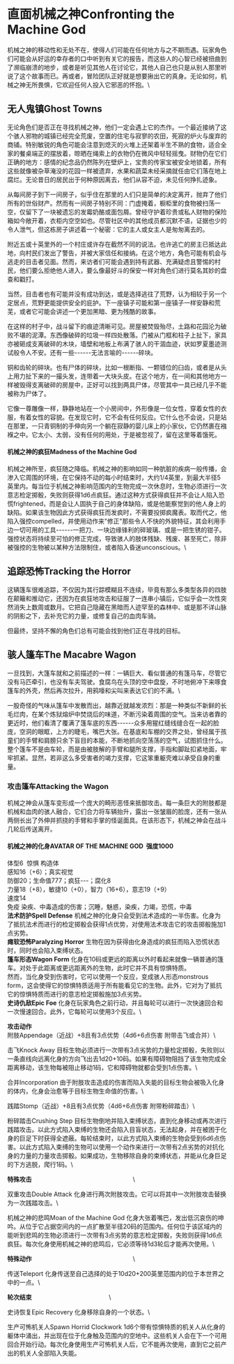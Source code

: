 # 直面机械之神Confronting the Machine God 

机械之神的移动性和无处不在，使得人们可能在任何地方与之不期而遇。玩家角色们可能会从好运的幸存者的口中听到有关它的报告，而这些人的心智已经被扭曲到了濒临崩溃的地步，或者是听见其他人在讨论它，其他人自己也只是从别人那里听说了这个故事而已。再或者，冒险团队正好就是想要揪出它的真身。无论如何，机械之神无所畏惧，它欢迎任何人投入它邪恶的怀抱。\

## 无人鬼镇Ghost Towns 

无论角色们是否正在寻找机械之神，他们一定会遇上它的杰作。一个最近接纳了这个骇人邪物的城镇已经完全荒废，空置的住宅与寂寥的农田，死寂的炉火与废弃的商铺。特别敏锐的角色可能会注意到熄灭的火堆上还架着半生不熟的食物，适合全家的餐桌端正的摆放着，晾晒在绳索上的衣物仍在微风中轻轻摇曳。财物仍在它们正确的地方：感情的纪念品仍然陈列在壁炉上，宝贵的传家宝被安全地锁着，所有这些就像被杂草淹没的花园一样被遗弃，水果和蔬菜未经采摘就任由它们落在地上腐烂。无论昔日的居民出于何种原因离去，他们从容不迫，未见任何挣扎迹象。

从每间房子到下一间房子，似乎住在那里的人们只是简单的决定离开，抛弃了他们所有的世俗财产。然而有一间房子特别不同：门虚掩着，橱柜里的食物被扫荡一空，仅留下了一块被遗忘的发霉奶酪或面包屑。曾经守护着珍贵或私人财物的保险箱如今敞开着，衣柜内空空如也。尽管社区中的其他成员都沉默不语，证据也少的令人泄气，但这栋房子讲述着一个秘密：它的主人或女主人是匆匆离去的。

附近五或十英里外的一个村庄或许存在截然不同的说法。也许逃亡的房主已抵达此地，向村民们发出了警告，并被大家信任和接纳。在这个地方，角色可能有机会与逃走的目击者见面。然而，来访者们可能会遇到持有武器、充满疑虑且警惕的村民，他们要么拒绝他人进入，要么像最好斗的保安一样对角色们进行莫名其妙的盘查和戳打。

当然，目击者也有可能并没有成功到达，或是选择逃往了荒野，认为相较于另一个定居点，荒野更能提供安全的庇护。下一座镇子可能和第一座镇子一样安静和荒芜，或者它可能会讲述一个更加黑暗、更为残酷的故事。

在这样的村子中，战斗留下的痕迹清晰可见。房屋被焚毁殆尽，土路和花园沦为破败不堪的泥潭。东西像破碎的垃圾一样四处散落。门被从门框和柱子上扯下，家具亦被砸成支离破碎的木块，墙壁和地板上布满了骇人的干涸血迹，状如罗夏墨迹测试般令人不安。还有一些------无法言喻的------碎块。

铜和齿轮的碎块。也有尸体的碎块，比如一根断指、一颗错位的臼齿，或者是从头上用力扯下来的一撮头发，连带着一大块头皮。在这个地方，在一间和其他地方一样被毁得支离破碎的房屋中，正好可以找到两具尸体，尽管其中一具已经几乎不能被称为尸体了。

它像一尊雕像一样，静静地站在一个小房间中，外形像是一位女性，穿着女性的衣服，有着女性的容貌。在发现它时，它不会有任何反应。它什么也不会说，只是站在那里，一只青铜制的手伸向另一个躺在寂静的婴儿床上的小家伙，它仍然裹在襁褓之中。它太小、太弱，没有任何的用处，于是被忽视了，留在这里等着饿死。

#### 机械之神的疯狂Madness of the Machine God 

机械之神所至，疯狂随之降临。机械之神的影响如同一种肮脏的疾病一般传播，会渗入它周围的环境，在它保持不动的每小时结束时，大约1/4英里，到最大半径5英里内。每当位于机械之神影响范围内的生物完成一次休息时，生物必须进行一次意志检定掷骰，失败则获得1d6点疯狂。通过这种方式获得疯狂并不会让人陷入恐慌frightened，而是会让人固执于自己的身体缺陷，或是他能察觉到的他人身上的缺陷。如果该生物因此方式获得疯狂而发疯时，不需要投掷疯魔表。取而代之，他陷入强控compelled，并使用动作来"修正"那些令人不快的外貌特征，其会利用手边一切可用的工具------一把刀、一块边缘锋利的碎玻璃、或是一把生锈的钳子。强控状态将持续至可怕的修正完成，导致骇人的肢体残缺、残废、甚至死亡，除非被强控的生物被以某种方法限制住，或者陷入昏迷unconscious。\

## 追踪恐怖Tracking the Horror 

这辆篷车很难追踪，不仅因为其行踪模糊且不连续，毕竟有那么多类型各异的四肢在颠簸和推动它，还因为在疯狂地攻击和征服了一连串小镇后，它似乎会一次性突然消失上数周或数月。它把自己隐藏在黑暗而人迹罕至的森林中、或是那不详山脉的阴影之下，去补充它的力量，或修复自己的血肉车骑。

但最终，坚持不懈的角色们总有可能会找到他们正在寻找的目标。

## 骇人篷车The Macabre Wagon 

一旦找到，大篷车就和之前描述的一样：一辆巨大、看似普通的有篷马车，尽管它没有马匹牵引，也没有车夫驾驶。食腐鸟在头顶的空中盘旋，不时地俯冲下来啄食篷车的外壳，然后再次拉升，用鸦嚎和尖叫来表达它们的不满。\

一股奇怪的气味从篷车中发散而出，越靠近就越发浓烈：那是一种类似不新鲜的长毛烂肉，在某个炼狱熔炉中焚烧后的味道，不断污染着周围的空气。当来访者靠的更近时，他们看清了覆满了篷车底的东西------众多用猩红缝线缝合在一起的脸庞，空洞的眼眶，上方的睫毛，嘴巴大张。在基底和车棚的交界之处，曾经属于孩童们的手臂和肩膀只余下盲目的本能，不断地抓向空荡荡的空气，试图抓住什么。整个篷车不是由车轮，而是由被肢解的手臂和腿所支撑，手指和脚趾扣紧地面，牢牢抓紧。显然，若非这么多受害者的竭力支撑，它这笨重躯壳难以承受自身的重量。

### 攻击篷车Attacking the Wagon 

机械之神会从篷车变形成一个庞大的畸形恶怪来抵御攻击。每一条巨大的附肢都是机械和血肉的骇人融合，它们合力将车辆抬升，露出一张皱眉的脸庞，还有一张从两侧长出了外伸并抓挠的手臂和手掌的怪诞面具。在该形态下，机械之神会在战斗几轮后传送离开。

#### 机械之神的化身AVATAR OF THE MACHINE GOD  强度1000 

体型6  惊惧 构造体\
感知16（+6）；真实视觉\
防御20；生命值777；疯狂---；腐化8\
力量18（+8），敏捷10（+0），智力（16+6），意志19（+9）\
速度14\
免疫 染疾、中毒造成的伤害；沉睡，魅惑，染疾，力竭，恐慌，中毒\
**法术防护Spell Defense**
机械之神的化身只会受到法术造成的一半伤害。化身为了抵抗法术而进行的检定掷骰会获得1点优势，对使用法术攻击它的攻击掷骰施加1点劣势。\
**瘫软恐怖Paralyzing Horror**
生物在因为获得由化身造成的疯狂而陷入恐慌状态时，同时也会陷入束缚状态。\
**篷车形态Wagon Form**
化身在10码或更远的距离以外时看起来就像一辆普通的篷车。对处于此距离或更远距离外的生物，此时它并不具有惊惧特质。\
然而，当化身受到伤害时，它可以使用一个反应，变成骇人形态monstrous
form，这会使得它的惊惧特质适用于所有能看见它的生物。此外，它对为了抵抗它的惊惧特质而进行的意志检定掷骰施加3点劣势。\
**史诗仇敌Epic Foe**
化身在玩家角色之前行动，并且每轮可以进行一次快速回合和一次慢速回合。此外，它每轮可以使用3个反应。\

**攻击动作**                                                           \
附肢Appendage（近战）+8且有3点优势（4d6+6点伤害 附带击飞或合并）\

击飞Knock Away
目标生物必须进行一次带有3点劣势的力量检定掷骰，失败则以一条直线向远离化身的方向飞出去1d20+10码。如果有障碍物阻挡了该生物完成全距离移动，该生物每被阻止移动1码，它和障碍物就都会受到1点伤害。\

合并Incorporation
由于附肢攻击造成的伤害而陷入失能的目标生物会被吸入化身的体内，化身会治愈等于目标生物生命值的伤害。\

践踏Stomp（近战）+8且有3点优势（4d6+6点伤害 附带粉碎踏击）\

粉碎踏击Crushing Step
目标生物倒地并陷入束缚状态，直到化身移动或再次进行践踏攻击。以此方式陷入束缚的生物还会陷入目盲状态，无法起身，并在被困于化身的巨足下时获得全遮蔽。每轮结束时，以此方式陷入束缚的生物会受到6d6点伤害。以此方式陷入束缚的生物可以使用一个动作来进行一次带有2点劣势的对抗化身的力量的力量攻击掷骰。如果成功，生物移除自身的束缚状态，并能从化身巨足的下方逃脱，爬行1码。\

**特殊攻击**                                                           \

双重攻击Double Attack
化身进行两次附肢攻击。它可以将其中一次附肢攻击替换为一次践踏攻击。\

机械之神的悲鸣Moan of the Machine God
化身大张着嘴巴，发出低沉哀伤的呻吟。从位于它占据空间内的一点扩散至半径20码的范围内。任何位于该区域内的能听到悲鸣的生物必须进行一次带有3点劣势的意志检定掷骰，失败则获得1d6点疯狂。每次化身使用机械之神的悲鸣后，它必须等待1d3轮后才能再次使用。\

**特殊动作**                                                           \

传送Teleport
化身传送至自己选择的处于10d20+200英里范围内的位于本世界之中的一点。\

**轮次结束**                                             \

史诗恢复Epic Recovery 化身移除自身的一个状态。\

生产可怖机关人Spawn Horrid Clockwork
1d6个带有惊惧特质的机关人从化身的躯体中涌出，并出现在位于化身触及范围内的空地中。这些机关人会在下一个可用回合开始行动。每次化身使用生产可怖机关人后，它不能再次使用，直到它之前产出的机关人全部陷入失能。
